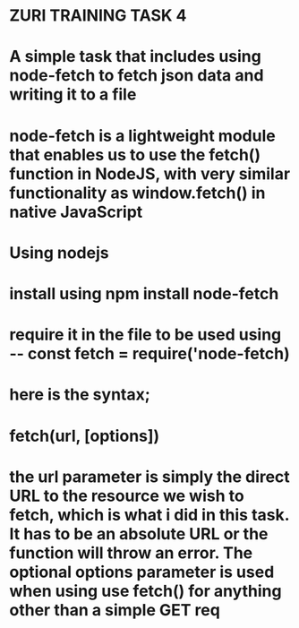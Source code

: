# ZURI TRAINING TASK 4

#  A simple task that includes using node-fetch to fetch json data and writing it to a file

# node-fetch is a lightweight module that enables us to use the fetch() function in NodeJS, with very similar functionality as window.fetch() in native JavaScript

# Using nodejs
# install using npm install node-fetch
# require it in the file to be used using   --  const fetch = require('node-fetch) 
# here is the syntax;
# fetch(url, [options])
# the url parameter is simply the direct URL to the resource we wish to fetch, which is what i did in this task. It has to be an absolute URL or the function will throw an error. The optional options parameter is used when using use fetch() for anything other than a simple GET req 